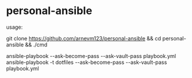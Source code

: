# personal-ansible
usage:

git clone https://github.com/arnevm123/personal-ansible && cd personal-ansible && ./cmd



ansible-playbook --ask-become-pass --ask-vault-pass playbook.yml
ansible-playbook -t dotfiles --ask-become-pass --ask-vault-pass playbook.yml
